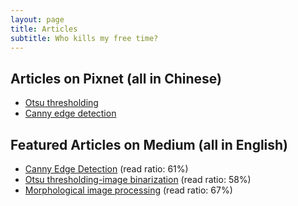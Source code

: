 ```yaml
---
layout: page
title: Articles
subtitle: Who kills my free time?
---
```


## Articles on Pixnet (all in Chinese)
* [Otsu thresholding](http://idiot3838.pixnet.net/blog/post/193557941)
* [Canny edge detection](http://idiot3838.pixnet.net/blog/post/194161931)

## Featured Articles on Medium (all in English)
* [Canny Edge Detection](https://link.medium.com/m5NWuctkPT) (read ratio: 61%)
* [Otsu thresholding-image binarization](https://link.medium.com/mbpzQNCkPT) (read ratio: 58%)
* [Morphological image processing](https://link.medium.com/I9R0YPIkPT) (read ratio: 67%)
